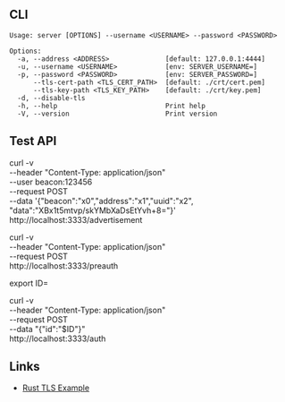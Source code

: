 ## CLI

```
Usage: server [OPTIONS] --username <USERNAME> --password <PASSWORD>

Options:
  -a, --address <ADDRESS>              [default: 127.0.0.1:4444]
  -u, --username <USERNAME>            [env: SERVER_USERNAME=]
  -p, --password <PASSWORD>            [env: SERVER_PASSWORD=]
      --tls-cert-path <TLS_CERT_PATH>  [default: ./crt/cert.pem]
      --tls-key-path <TLS_KEY_PATH>    [default: ./crt/key.pem]
  -d, --disable-tls                    
  -h, --help                           Print help
  -V, --version                        Print version
```   

## Test API
curl -v \
--header "Content-Type: application/json" \
--user beacon:123456 \
--request POST \
--data '{"beacon":"x0","address":"x1","uuid":"x2", "data":"XBx1t5mtvp/skYMbXaDsEtYvh+8="}' \
http://localhost:3333/advertisement

curl -v \
--header "Content-Type: application/json" \
--request POST \
http://localhost:3333/preauth

export ID=<id>

curl -v \
--header "Content-Type: application/json" \
--request POST \
--data "{\"id\":\"$ID\"}" \
http://localhost:3333/auth

## Links 
* [Rust TLS Example](https://github.com/tokio-rs/axum/tree/main/examples/tls-rustls/)